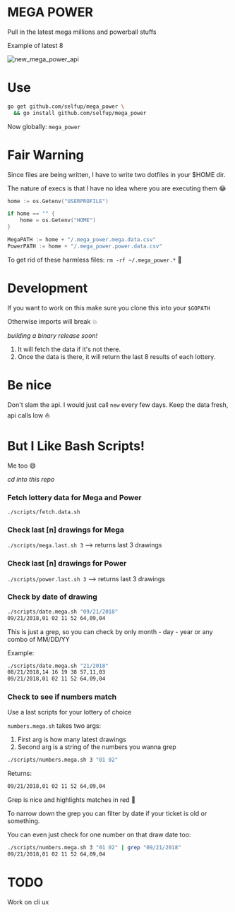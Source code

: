 # MEGA POWER

Pull in the latest mega millions and powerball stuffs

Example of latest 8

![new_mega_power_api](https://user-images.githubusercontent.com/9837366/51288802-6a0c0300-19c3-11e9-90c2-75734d4c4b39.PNG)

# Use

```bash
go get github.com/selfup/mega_power \
  && go install github.com/selfup/mega_power
```

Now globally: `mega_power`

# Fair Warning

Since files are being written, I have to write two dotfiles in your \$HOME dir.

The nature of execs is that I have no idea where you are executing them :joy:

```go
home := os.Getenv("USERPROFILE")

if home == "" {
    home = os.Getenv("HOME")
}

MegaPATH := home + "/.mega_power.mega.data.csv"
PowerPATH := home + "/.mega_power.power.data.csv"
```

To get rid of these harmless files: `rm -rf ~/.mega_power.*` :pray:

# Development

If you want to work on this make sure you clone this into your `$GOPATH`

Otherwise imports will break :boom:

_building a binary release soon!_

1. It will fetch the data if it's not there.
1. Once the data is there, it will return the last 8 results of each lottery.

# Be nice

Don't slam the api. I would just call `new` every few days. Keep the data fresh, api calls low :boat:

# But I Like Bash Scripts!

Me too :smile:

_cd into this repo_

### Fetch lottery data for Mega and Power

`./scripts/fetch.data.sh`

### Check last [n] drawings for Mega

`./scripts/mega.last.sh 3` --> returns last 3 drawings

### Check last [n] drawings for Power

`./scripts/power.last.sh 3` --> returns last 3 drawings

### Check by date of drawing

```bash
./scripts/date.mega.sh "09/21/2018"
09/21/2018,01 02 11 52 64,09,04
```

This is just a grep, so you can check by only month - day - year or any combo of MM/DD/YY

Example:

```bash
./scripts/date.mega.sh "21/2018"
08/21/2018,14 16 19 38 57,11,03
09/21/2018,01 02 11 52 64,09,04
```

### Check to see if numbers match

Use a last scripts for your lottery of choice

`numbers.mega.sh` takes two args:

1. First arg is how many latest drawings
1. Second arg is a string of the numbers you wanna grep

```bash
./scripts/numbers.mega.sh 3 "01 02"
```

Returns:

```bash
09/21/2018,01 02 11 52 64,09,04
```

Grep is nice and highlights matches in red :tada:

To narrow down the grep you can filter by date if your ticket is old or something.

You can even just check for one number on that draw date too:

```bash
./scripts/numbers.mega.sh 3 "01 02" | grep "09/21/2018"
09/21/2018,01 02 11 52 64,09,04
```

# TODO

Work on cli ux
